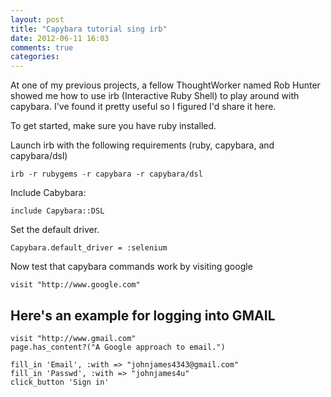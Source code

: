 ```yaml
---
layout: post
title: "Capybara tutorial sing irb"
date: 2012-06-11 16:03
comments: true
categories: 
---
```

At one of my previous projects, a fellow ThoughtWorker named Rob Hunter showed me how to use irb (Interactive Ruby Shell) to play around with capybara. I've found it pretty useful so I figured I'd share it here.

To get started, make sure you have ruby installed. 

Launch irb with the following requirements (ruby, capybara, and capybara/dsl)

    irb -r rubygems -r capybara -r capybara/dsl

Include Cabybara: 

    include Capybara::DSL

Set the default driver.

    Capybara.default_driver = :selenium

Now test that capybara commands work by visiting google

    visit "http://www.google.com"

Here's an example for logging into GMAIL
---
    visit "http://www.gmail.com"
    page.has_content?("A Google approach to email.")

    fill_in 'Email', :with => "johnjames4343@gmail.com"
    fill_in 'Passwd', :with => "johnjames4u"
    click_button 'Sign in'